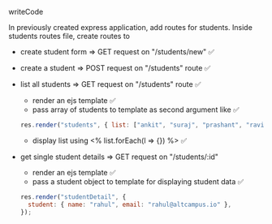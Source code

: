 writeCode

In previously created express application, add routes for students.
Inside students routes file, create routes to

- create student form => GET request on "/students/new" ✅

- create a student => POST request on "/students" route ✅

- list all students => GET request on "/students" route ✅

  - render an ejs template ✅
  - pass array of students to template as second argument like ✅

  ```js
  res.render("students", { list: ["ankit", "suraj", "prashant", "ravi"] });
  ```

  - display list using <% list.forEach(l => {}) %>  ✅

- get single student details => GET request on "/students/:id"
  - render an ejs template  ✅
  - pass a student object to template for displaying student data  ✅
  ```js
  res.render("studentDetail", {
    student: { name: "rahul", email: "rahul@altcampus.io" },
  });
  ```
